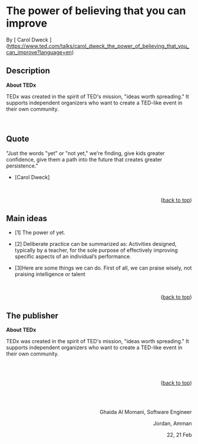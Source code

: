# The power of believing that you can improve
<!-- This is the reading notes repository where I keep my favorite articles with their sources.
       
       Hope you'll benefit from my reads, Enjoy!


-->




By [ Carol Dweck ] (https://www.ted.com/talks/carol_dweck_the_power_of_believing_that_you_can_improve?language=en)

## Description
**About TEDx**

TEDx was created in the spirit of TED's mission, "ideas worth spreading." It supports independent organizers who want to create a TED-like event in their own community.




<br/>

## Quote


"Just the words "yet" or "not yet," we're finding, give kids greater confidence, give them a path into the future that creates greater persistence."

- [Carol Dweck] 


<br/>
    <p align="right">(<a href="#top">back to top</a>)</p>

<!-- ROADMAP -->
## Main ideas

- [1] 
The power of yet.

- [2]  Deliberate practice can be summarized as:
Activities designed, typically by a teacher, for the sole purpose of effectively improving specific aspects of an individual’s performance.

- [3]Here are some things we can do. First of all, we can praise wisely, not praising intelligence or talent

<br/>
   <p align="right">(<a href="#top">back to top</a>)</p>

## The publisher
**About TEDx**
 
TEDx was created in the spirit of TED's mission, "ideas worth spreading." It supports independent organizers who want to create a TED-like event in their own community.


<br/>
<br/>
    <p align="right">(<a href="#top">back to top</a>)</p>

  <br/><br/>

<p align="right">Ghaida Al Momani, Software Engineer</p>
<p align="right">Jordan, Amman</p>
  <p align="right">22, 21 Feb </p>